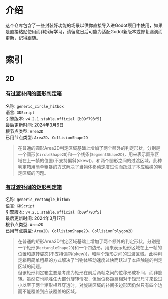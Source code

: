 # 介绍  
这个仓库包含了一些封装好功能的场景以供你直接导入进Godot项目中使用，如果是直接粘贴使用而非拆解学习，请留意日后可能为适配Godot新版本或修复漏洞而更新，记得跟随。  

# 索引  
## 2D  
### [有过渡补间的圆形判定箱](bca_godot_lib/GDScript/2D/Area2D/generic_circle_hitbox)  
名称: `generic_circle_hitbox`  
语言: `GDScript`  
引擎版本: `v4.2.1.stable.official [b09f793f5]`  
最后更新时间: 2024年3月6日  
根节点类型: `Area2D`  
已用节点类型: `Area2D`、`CollisionShape2D`
> 在普通的圆形Area2D判定区域基础上增加了两个额外的判定形状，分别是一个圆形(`CircleShape2D`)和一个线条(`SegmentShape2D`)，用来表示圆形区域在上一帧的位置(不支持偏斜(skew))，和两个圆形之间的过渡区域。此种判定箱用简单粗暴的方式解决了当物体移动速度过快而跃过了本应触碰的判定区域的问题。  
### [有过渡补间的矩形判定箱](bca_godot_lib/GDScript/2D/Area2D/generic_rectangle_hitbox)  
名称: `generic_rectangle_hitbox`  
语言: `GDScript`  
引擎版本: `v4.2.1.stable.official [b09f793f5]`  
最后更新时间: 2024年3月17日  
根节点类型: `Area2D`  
已用节点类型: `Area2D`、`CollisionShape2D`、`CollisionPolygon2D`
> 在普通的矩形Area2D判定区域基础上增加了两个额外的判定形状，分别是一个矩形(`RectangleShape2D`)和一个四边形，用来表示矩形区域在上一帧的位置和旋转姿态(不支持偏斜(skew))，和两个矩形之间的过渡区域。此种判定箱用简单粗暴的方式解决了当物体移动速度过快而跃过了本应触碰的判定区域的问题。  
> 但该矩形判定箱主要是考虑为矩形在前后两帧之间的位移形成补间，而非旋转。虽然它也能胜任大部分旋转情况，但当位移距离相对于矩形尺寸来说过小以至于两个矩形相互穿透时，对旋转区域的补间多边形因仍然只有四个边而不能覆盖到应该覆盖的区域。  
